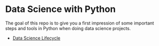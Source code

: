 # Data Science with Python

The goal of this repo is to give you a first impression of some important steps and tools in Python when doing data science projects. 

- [Data Science Lifecycle](https://kirenz.github.io/ds-python/)
